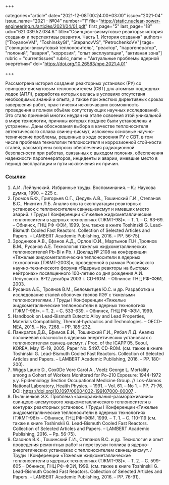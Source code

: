 +++

categories="article"
date="2021-12-08T00:24:00+03:00"
issue="2021-04"
issue_name="2021 - №04"
number="1"
file="https://static.nuclear-power-engineering.ru/articles/2021/04/01.pdf"
first_page="5"
last_page="18"
udc="621.039.52.034.6."
title="Свинцово-висмутовые реакторы: история создания и перспективы развития. Часть 1. История создания"
authors=["TroyanovVM", "ToshinskyGI", "StepanovVS", "PetrochenkoVV"]
tags=["свинцово-висмутовый теплоноситель", "реактор", "парогенератор", "полоний", "авария", "коррозия", "опыт эксплуатации", "активная зона"]
rubric = "currentissues"
rubric_name = "Актуальные проблемы ядерной энергетики"
doi="https://doi.org/10.26583/npe.2021.4.01"

+++

Рассмотрена история создания реакторных установок (РУ) со свинцово-висмутовым теплоносителем (СВТ) для атомных подводных лодок (АПЛ), разработка которых велась в условиях отсутствия необходимых знаний и опыта, а также при жестких директивных сроках завершения работ, прак-тически исключавших возможность проведения в полном объёме сопутствующих научных исследований. Это стало причиной многих неудач на этапе освоения этой уникальной в мире технологии, причины которых позднее были установлены и устранены. Даны обоснования выбора в качестве теплоносителя эвтектического сплава свинец-висмут, изложены основные научно-технические проблемы, решенные в ходе освоения РУ с СВТ, в том числе проблема технологии теплоносителя и коррозионной стой-кости сталей, рассмотрены вопросы обеспечения радиационной безопасности при работах, связанных с выходом полония, обеспечения надежности парогенераторов, инциденты и аварии, имевшие место в период эксплуатации и пути исключения их причин.

### Ссылки

1. А.И. Лейпунский. Избранные труды. Воспоминания. – К.: Наукова думка, 1990. – 225 с.
2. Громов Б.Ф., Григорьев О.Г., Дедуль А.В., Тошинский Г.И., Степанов В.С., Никитин Л.Б. Анализ опыта эксплуатации реакторных установок с теплоносителем свинец-висмут и имевших место аварий. / Труды I Конференции «Тяжелые жидкометаллические теплоносители в ядерных технологиях (ТЖМТ-98)». – Т. 1. – С. 63-69. – Обнинск, ГНЦ РФ-ФЭИ, 1999. (см. также в книге Toshinskii G. Lead-Bismuth Cooled Fast Reactors. Collection of Selected Articles and Papers. – LAMBERT Academic Publishing, 2016. – PP. 56-75).
3. Зродников А.В., Ефанов А.Д., Орлов Ю.И., Мартынов П.Н.,Троянов В.М., Русанов А.Е. Технология тяжелых жидкометаллических теплоносителей Pb-Bi и Pb. / Доклад № 2108 на конференции «Тяжелые жидкометаллические теплоносители в ядерных технологиях (ТЖМТ-2003)», проведенной в рамках Российского научно-технического форума «Ядерные реакторы на быстрых нейтронах» посвященного 100-летию со дня рождения А.И. Лепунского. 8-12 декабря 2003 г. CD-ROM. – Обнинск: ГНЦ РФ-ФЭИ, 2003.
4. Русанов А.Е., Троянов В.М., Беломытцев Ю.С. и др. Разработка и исследование сталей оболочек твэлов ЯЭУ с тяжелыми теплоносителями. / Труды I Конференции «Тяжелые жидкометаллические теплоносители в ядерных технологиях (ТЖМТ-98)». – Т. 2. – С. 533-639. – Обнинск, ГНЦ РФ-ФЭИ, 1999.
5. Handbook on Lead-Bismuth Eutectic Alloy and Lead Properties, Materials Compatibility, Thermal-hydraulics and Technologies. – OECD-NEA, 2015. – No. 7268. – PP. 185-232.
6. Панкратов Д.В., Ефимов Е.И., Тошинский Г.И., Рябая Л.Д. Анализ полониевой опасности в ядерных энергетических установках с теплоносителем свинец-висмут. / Proc. of the ICAPP’05, Seoul, KOREA, May 15-19, 2005, Paper No. 5497. CD-ROM. (см. также в книге Toshinskii G. Lead-Bismuth Cooled Fast Reactors. Collection of Selected Articles and Papers. – LAMBERT Academic Publishing, 2016. – PP. 180-200).
7. Wiggs Laurie D., Cox0De Vore Carol A., Voelz George L. Mortality among a Cohort of Workers Monitored for Po-210 Exposure: 1944-1972 y.y. Epidemiology Section Occupational Medicine Group. // Los-Alamos National Laboratory, Health Physics. – 1991. – Vol. 61. – No 1. – PP. 71-76. DOI: https://doi.org/10.1097/00004032-199107000-00007 .
8. Пыльченков Э.Х. Проблема «замораживания-размораживания» свинцово-висмутового жидкометаллического теплоносителя в контурах реакторных установок. / Труды I Конференции «Тяжелые жидкометаллические теплоносители в ядерных технологиях (ТЖМТ-98)» – Обнинск, ГНЦ РФ-ФЭИ, 1999. – Т. 1. – С. 110-119 (см. также в книге Toshinskii G. Lead-Bismuth Cooled Fast Reactors. Collection of Selected Articles and Papers. – LAMBERT Academic Publishing, 2016. – Pp. 56-75).
9. Сазонов В.К., Тошинский Г.И., Степанов В.С. и др. Технология и опыт проведения ремонтных работ и перегрузки топлива в ядерно-энергетических установках с теплоносителем свинец-висмут. / Труды I Конференции «Тяжелые жидкометаллические теплоносители в ядерных технологиях (ТЖМТ-98)». – Т. 2. – С. 599-605 – Обнинск, ГНЦ РФ-ФЭИ, 1999. (см. также в книге Toshinskii G. Lead-Bismuth Cooled Fast Reactors. Collection of Selected Articles and Papers. – LAMBERT Academic Publishing, 2016. – PP. 76-91).
